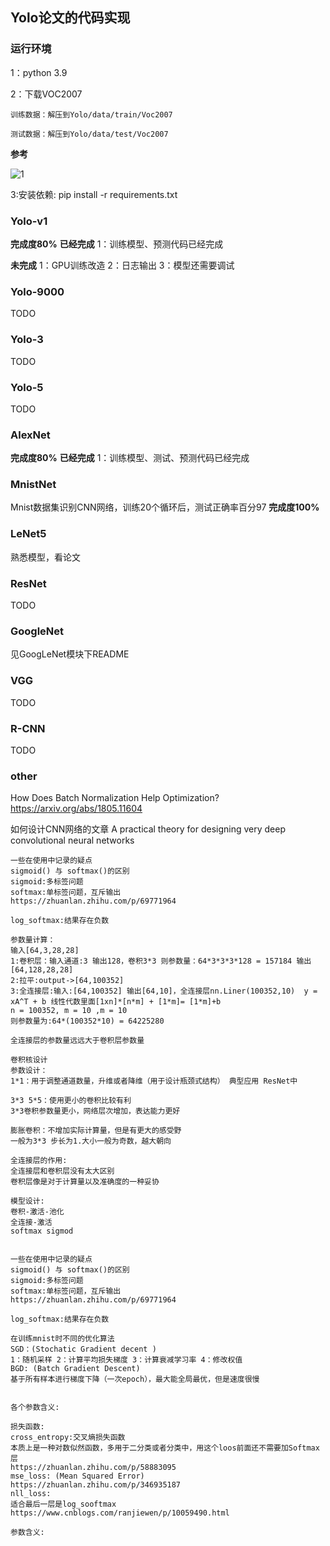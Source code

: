 ## Yolo论文的代码实现
### 运行环境 
1：python 3.9

2：下载VOC2007

    训练数据：解压到Yolo/data/train/Voc2007

    测试数据：解压到Yolo/data/test/Voc2007

**参考**

![1](https://user-images.githubusercontent.com/28073374/134776211-f9abff00-ac19-4a69-81ae-206efe765dd9.png)

3:安装依赖: pip install -r requirements.txt
### Yolo-v1
**完成度80%**
**已经完成**
1：训练模型、预测代码已经完成

**未完成**
1：GPU训练改造
2：日志输出
3：模型还需要调试

### Yolo-9000
TODO
### Yolo-3
TODO
### Yolo-5
TODO

### AlexNet
**完成度80%**
**已经完成**
1：训练模型、测试、预测代码已经完成

### MnistNet
Mnist数据集识别CNN网络，训练20个循环后，测试正确率百分97
**完成度100%**

### LeNet5
熟悉模型，看论文

### ResNet
TODO

### GoogleNet
见GoogLeNet模块下README

### VGG
TODO

### R-CNN
TODO


### other
How Does Batch Normalization Help Optimization?
https://arxiv.org/abs/1805.11604

如何设计CNN网络的文章
A practical theory for designing very deep convolutional neural networks

```
一些在使用中记录的疑点
sigmoid() 与 softmax()的区别
sigmoid:多标签问题
softmax:单标签问题，互斥输出
https://zhuanlan.zhihu.com/p/69771964

log_softmax:结果存在负数
```


```
参数量计算：
输入[64,3,28,28]
1:卷积层：输入通道:3 输出128，卷积3*3 则参数量：64*3*3*3*128 = 157184 输出[64,128,28,28]
2:拉平:output->[64,100352] 
3:全连接层:输入:[64,100352] 输出[64,10]，全连接层nn.Liner(100352,10)  y = xA^T + b 线性代数里面[1xn]*[n*m] + [1*m]= [1*m]+b 
n = 100352, m = 10 ,m = 10
则参数量为:64*(100352*10) = 64225280

全连接层的参数量远远大于卷积层参数量

卷积核设计
参数设计：
1*1：用于调整通道数量，升维或者降维（用于设计瓶颈式结构） 典型应用 ResNet中

3*3 5*5：使用更小的卷积比较有利
3*3卷积参数量更小，网络层次增加，表达能力更好

膨胀卷积：不增加实际计算量，但是有更大的感受野
一般为3*3 步长为1.大小一般为奇数，越大朝向

全连接层的作用:
全连接层和卷积层没有太大区别
卷积层像是对于计算量以及准确度的一种妥协

模型设计:
卷积-激活-池化
全连接-激活
softmax sigmod


一些在使用中记录的疑点
sigmoid() 与 softmax()的区别
sigmoid:多标签问题
softmax:单标签问题，互斥输出
https://zhuanlan.zhihu.com/p/69771964

log_softmax:结果存在负数

在训练mnist时不同的优化算法
SGD：(Stochatic Gradient decent )
1：随机采样 2：计算平均损失梯度 3：计算衰减学习率 4：修改权值
BGD: (Batch Gradient Descent)
基于所有样本进行梯度下降（一次epoch），最大能全局最优，但是速度很慢


各个参数含义:

损失函数:
cross_entropy:交叉熵损失函数
本质上是一种对数似然函数，多用于二分类或者分类中，用这个loos前面还不需要加Softmax层
https://zhuanlan.zhihu.com/p/58883095
mse_loss: (Mean Squared Error)
https://zhuanlan.zhihu.com/p/346935187
nll_loss:
适合最后一层是log_sooftmax
https://www.cnblogs.com/ranjiewen/p/10059490.html

参数含义:
```

